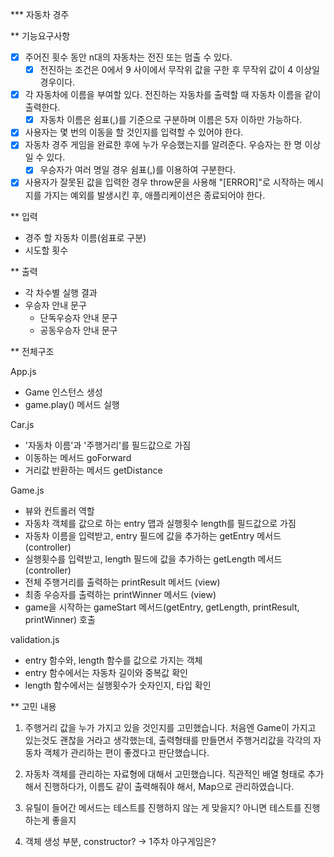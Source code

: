 \*\*\* 자동차 경주

\*\* 기능요구사항

- [x] 주어진 횟수 동안 n대의 자동차는 전진 또는 멈출 수 있다.
  - [x] 전진하는 조건은 0에서 9 사이에서 무작위 값을 구한 후 무작위 값이 4 이상일 경우이다.
- [x] 각 자동차에 이름을 부여할 있다. 전진하는 자동차를 출력할 때 자동차 이름을 같이 출력한다.
  - [x] 자동차 이름은 쉼표(,)를 기준으로 구분하며 이름은 5자 이하만 가능하다.
- [x] 사용자는 몇 번의 이동을 할 것인지를 입력할 수 있어야 한다.
- [x] 자동차 경주 게임을 완료한 후에 누가 우승했는지를 알려준다. 우승자는 한 명 이상일 수 있다.
  - [x] 우승자가 여러 명일 경우 쉼표(,)를 이용하여 구분한다.
- [x] 사용자가 잘못된 값을 입력한 경우 throw문을 사용해 "[ERROR]"로 시작하는 메시지를 가지는 예외를 발생시킨 후, 애플리케이션은 종료되어야 한다.

\*\* 입력

- 경주 할 자동차 이름(쉼표로 구분)
- 시도할 횟수

\*\* 출력

- 각 차수별 실행 결과
- 우승자 안내 문구
  - 단독우승자 안내 문구
  - 공동우승자 안내 문구

\*\* 전체구조

App.js

- Game 인스턴스 생성
- game.play() 메서드 실행

Car.js

- '자동차 이름'과 '주행거리'를 필드값으로 가짐
- 이동하는 메서드 goForward
- 거리값 반환하는 메서드 getDistance

Game.js

- 뷰와 컨트롤러 역할
- 자동차 객체를 값으로 하는 entry 맵과 실행횟수 length를 필드값으로 가짐
- 자동차 이름을 입력받고, entry 필드에 값을 추가하는 getEntry 메서드 (controller)
- 실행횟수를 입력받고, length 필드에 값을 추가하는 getLength 메서드 (controller)
- 전체 주행거리를 출력하는 printResult 메서드 (view)
- 최종 우승자를 출력하는 printWinner 메서드 (view)
- game을 시작하는 gameStart 메서드(getEntry, getLength, printResult, printWinner) 호출

validation.js

- entry 함수와, length 함수를 값으로 가지는 객체
- entry 함수에서는 자동차 길이와 중복값 확인
- length 함수에서는 실행횟수가 숫자인지, 타입 확인

\*\* 고민 내용

1. 주행거리 값을 누가 가지고 있을 것인지를 고민했습니다. 처음엔 Game이 가지고 있는것도 괜찮을 거라고 생각했는데, 출력형태를 만들면서 주행거리값을 각각의 자동차 객체가 관리하는 편이 좋겠다고 판단했습니다.

2. 자동차 객체를 관리하는 자료형에 대해서 고민했습니다. 직관적인 배열 형태로 추가해서 진행하다가, 이름도 같이 출력해줘야 해서, Map으로 관리하였습니다.

3. 유틸이 들어간 메서드는 테스트를 진행하지 않는 게 맞을지? 아니면 테스트를 진행하는게 좋을지

4. 객체 생성 부분, constructor? -> 1주차 야구게임은?
